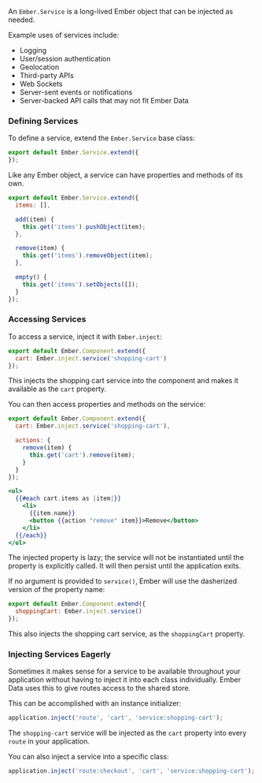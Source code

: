 An `Ember.Service` is a long-lived Ember object that can be injected as needed.

Example uses of services include:

* Logging
* User/session authentication
* Geolocation
* Third-party APIs
* Web Sockets
* Server-sent events or notifications
* Server-backed API calls that may not fit Ember Data

### Defining Services

To define a service, extend the `Ember.Service` base class:

```app/services/shopping-cart.js
export default Ember.Service.extend({
});
```

Like any Ember object, a service can have properties and methods of its own.

```app/services/shopping-cart.js
export default Ember.Service.extend({
  items: [],

  add(item) {
    this.get('items').pushObject(item);
  },

  remove(item) {
    this.get('items').removeObject(item);
  },

  empty() {
    this.get('items').setObjects([]);
  }
});
```

### Accessing Services

To access a service, inject it with `Ember.inject`:

```app/components/cart-contents.js
export default Ember.Component.extend({
  cart: Ember.inject.service('shopping-cart')
});
```

This injects the shopping cart service into the component and makes it available as the `cart` property.

You can then access properties and methods on the service:

```app/components/cart-contents.js
export default Ember.Component.extend({
  cart: Ember.inject.service('shopping-cart'),

  actions: {
    remove(item) {
      this.get('cart').remove(item);
    }
  }
});
```

```app/templates/components/cart-contents.hbs
<ul>
  {{#each cart.items as |item|}}
    <li>
      {{item.name}}
      <button {{action "remove" item}}>Remove</button>
    </li>
  {{/each}}
</ul>
```

The injected property is lazy; the service will not be instantiated until the property is explicitly called. It will then persist until the application exits.

If no argument is provided to `service()`, Ember will use the dasherized version of the property name:

```app/components/cart-contents.js
export default Ember.Component.extend({
  shoppingCart: Ember.inject.service()
});
```

This also injects the shopping cart service, as the `shoppingCart` property.

### Injecting Services Eagerly

Sometimes it makes sense for a service to be available throughout your application without having to inject it into each class individually. Ember Data uses this to give routes access to the shared store.

This can be accomplished with an instance initializer:

```app/instance-initializers/shopping-cart.js
application.inject('route', 'cart', 'service:shopping-cart');
```

The `shopping-cart` service will be injected as the `cart` property into every `route` in your application.

You can also inject a service into a specific class:

```app/instance-initializers/shopping-cart.js
application.inject('route:checkout', 'cart', 'service:shopping-cart');
```
